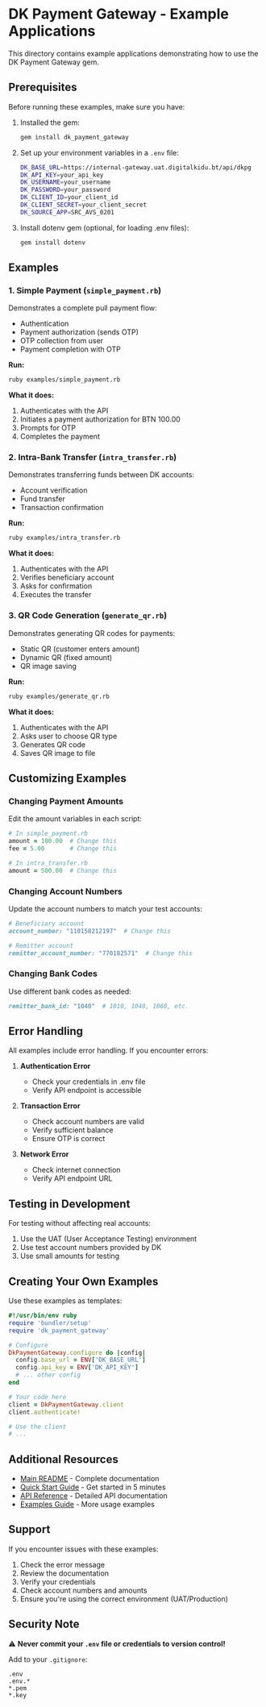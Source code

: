 # DK Payment Gateway - Example Applications

This directory contains example applications demonstrating how to use the DK Payment Gateway gem.

## Prerequisites

Before running these examples, make sure you have:

1. Installed the gem:

   ```bash
   gem install dk_payment_gateway
   ```

2. Set up your environment variables in a `.env` file:

   ```bash
   DK_BASE_URL=https://internal-gateway.uat.digitalkidu.bt/api/dkpg
   DK_API_KEY=your_api_key
   DK_USERNAME=your_username
   DK_PASSWORD=your_password
   DK_CLIENT_ID=your_client_id
   DK_CLIENT_SECRET=your_client_secret
   DK_SOURCE_APP=SRC_AVS_0201
   ```

3. Install dotenv gem (optional, for loading .env files):
   ```bash
   gem install dotenv
   ```

## Examples

### 1. Simple Payment (`simple_payment.rb`)

Demonstrates a complete pull payment flow:

- Authentication
- Payment authorization (sends OTP)
- OTP collection from user
- Payment completion with OTP

**Run:**

```bash
ruby examples/simple_payment.rb
```

**What it does:**

1. Authenticates with the API
2. Initiates a payment authorization for BTN 100.00
3. Prompts for OTP
4. Completes the payment

### 2. Intra-Bank Transfer (`intra_transfer.rb`)

Demonstrates transferring funds between DK accounts:

- Account verification
- Fund transfer
- Transaction confirmation

**Run:**

```bash
ruby examples/intra_transfer.rb
```

**What it does:**

1. Authenticates with the API
2. Verifies beneficiary account
3. Asks for confirmation
4. Executes the transfer

### 3. QR Code Generation (`generate_qr.rb`)

Demonstrates generating QR codes for payments:

- Static QR (customer enters amount)
- Dynamic QR (fixed amount)
- QR image saving

**Run:**

```bash
ruby examples/generate_qr.rb
```

**What it does:**

1. Authenticates with the API
2. Asks user to choose QR type
3. Generates QR code
4. Saves QR image to file

## Customizing Examples

### Changing Payment Amounts

Edit the amount variables in each script:

```ruby
# In simple_payment.rb
amount = 100.00  # Change this
fee = 5.00       # Change this

# In intra_transfer.rb
amount = 500.00  # Change this
```

### Changing Account Numbers

Update the account numbers to match your test accounts:

```ruby
# Beneficiary account
account_number: "110158212197"  # Change this

# Remitter account
remitter_account_number: "770182571"  # Change this
```

### Changing Bank Codes

Use different bank codes as needed:

```ruby
remitter_bank_id: "1040"  # 1010, 1040, 1060, etc.
```

## Error Handling

All examples include error handling. If you encounter errors:

1. **Authentication Error**

   - Check your credentials in .env file
   - Verify API endpoint is accessible

2. **Transaction Error**

   - Check account numbers are valid
   - Verify sufficient balance
   - Ensure OTP is correct

3. **Network Error**
   - Check internet connection
   - Verify API endpoint URL

## Testing in Development

For testing without affecting real accounts:

1. Use the UAT (User Acceptance Testing) environment
2. Use test account numbers provided by DK
3. Use small amounts for testing

## Creating Your Own Examples

Use these examples as templates:

```ruby
#!/usr/bin/env ruby
require 'bundler/setup'
require 'dk_payment_gateway'

# Configure
DkPaymentGateway.configure do |config|
  config.base_url = ENV['DK_BASE_URL']
  config.api_key = ENV['DK_API_KEY']
  # ... other config
end

# Your code here
client = DkPaymentGateway.client
client.authenticate!

# Use the client
# ...
```

## Additional Resources

- [Main README](../README.md) - Complete documentation
- [Quick Start Guide](../QUICK_START.md) - Get started in 5 minutes
- [API Reference](../API_REFERENCE.md) - Detailed API documentation
- [Examples Guide](../EXAMPLES.md) - More usage examples

## Support

If you encounter issues with these examples:

1. Check the error message
2. Review the documentation
3. Verify your credentials
4. Check account numbers and amounts
5. Ensure you're using the correct environment (UAT/Production)

## Security Note

⚠️ **Never commit your `.env` file or credentials to version control!**

Add to your `.gitignore`:

```
.env
.env.*
*.pem
*.key
```
